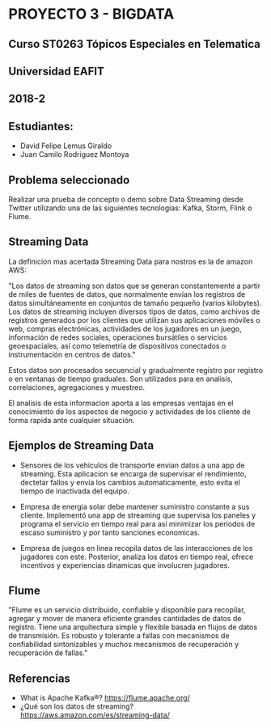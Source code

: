 # PROYECTO 3 - BIGDATA
## Curso ST0263 Tópicos Especiales en Telematica
## Universidad EAFIT
## 2018-2

## Estudiantes:
* David Felipe Lemus Giraldo
* Juan Camilo Rodriguez Montoya

## Problema seleccionado ##

Realizar una prueba de concepto o demo sobre Data Streaming desde Twitter utilizando una de las siguientes tecnologías: Kafka, Storm, Flink o Flume.

## Streaming Data 

La definicion mas acertada Streaming Data para nostros es la de amazon AWS:

 "Los datos de streaming son datos que se generan constantemente a partir de miles de fuentes de datos, que normalmente envían los registros de datos simultáneamente en conjuntos de tamaño pequeño (varios kilobytes). Los datos de streaming incluyen diversos tipos de datos, como archivos de registros generados por los clientes que utilizan sus aplicaciones móviles o web, compras electrónicas, actividades de los jugadores en un juego, información de redes sociales, operaciones bursátiles o servicios geoespaciales, así como telemetría de dispositivos conectados o instrumentación en centros de datos." 


Estos datos son procesados secuencial y gradualmente registro por registro o en ventanas de tiempo graduales. Son utilizados para en analisis, correlaciones, agregaciones y muestreo. 

El analisis de esta informacion aporta a las empresas ventajas en el conocimiento de los aspectos de negocio y actividades de los cliente de forma rapida ante cualquier situación.


## Ejemplos de Streaming Data

* Sensores de los vehiculos de transporte envian datos a una app de streaming. Esta aplicacion se encarga de supervisar el rendimiento, dectetar fallos y envía los cambios automaticamente, esto evita el tiempo de inactivada del equipo.

* Empresa de energia solar debe mantener suministro constante a sus cliente. Implementó una app de streaming que supervisa los paneles y programa el servicio en tiempo real para asi minimizar los periodos de escaso suministro y por tanto sanciones economicas.

* Empresa de juegos en linea recopila datos de las interacciones de los jugadores con este. Posterior, analiza los datos en tiempo real, ofrece incentivos y experiencias dinamicas que involucren jugadores. 


## Flume

"Flume es un servicio distribuido, confiable y disponible para recopilar, agregar y mover de manera eficiente grandes cantidades de datos de registro. Tiene una arquitectura simple y flexible basada en flujos de datos de transmisión. Es robusto y tolerante a fallas con mecanismos de confiabilidad sintonizables y muchos mecanismos de recuperación y recuperación de fallas."

## Referencias

* What is Apache Kafka®? https://flume.apache.org/
* ¿Qué son los datos de streaming? https://aws.amazon.com/es/streaming-data/

